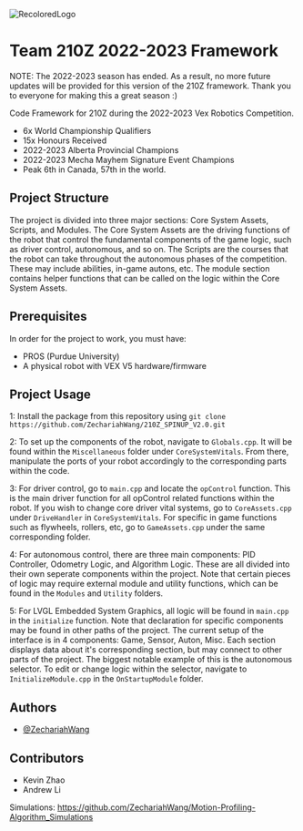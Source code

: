 ![RecoloredLogo](https://user-images.githubusercontent.com/97078224/230698177-5690229d-7d7e-4f90-89dc-b33ee27bca9b.png)


# Team 210Z 2022-2023 Framework

NOTE: The 2022-2023 season has ended. As a result, no more future updates will be provided for this version of the 210Z framework. Thank you to everyone for making this a great season :)

Code Framework for 210Z during the 2022-2023 Vex Robotics Competition.

- 6x World Championship Qualifiers
- 15x Honours Received
- 2022-2023 Alberta Provincial Champions
- 2022-2023 Mecha Mayhem Signature Event Champions
- Peak 6th in Canada, 57th in the world.




## Project Structure
The project is divided into three major sections: Core System Assets, Scripts, and Modules. The Core System Assets are the driving functions of the robot that control the fundamental components of the game logic, such as driver control, autonomous, and so on. The Scripts are the courses that the robot can take throughout the autonomous phases of the competition. These may include abilities, in-game autons, etc. The module section contains helper functions that can be called on the logic within the Core System Assets.

## Prerequisites
In order for the project to work, you must have:
- PROS (Purdue University)
- A physical robot with VEX V5 hardware/firmware


## Project Usage
1: Install the package from this repository using ```git clone https://github.com/ZechariahWang/210Z_SPINUP_V2.0.git```

2: To set up the components of the robot, navigate to
``` Globals.cpp ```. It will be found within the ``` Miscellaneous ``` folder under ```CoreSystemVitals```. From there, manipulate the ports of your robot accordingly to the corresponding parts within the code.

3: For driver control, go to ```main.cpp``` and locate the ```opControl``` function. This is the main driver function for all opControl related functions within the robot. If you wish to change core driver vital systems, go to ```CoreAssets.cpp``` under ```DriveHandler``` in ```CoreSystemVitals```. For specific in game functions such as flywheels, rollers, etc, go to ```GameAssets.cpp``` under the same corresponding folder.

4: For autonomous control, there are three main components: PID Controller, Odometry Logic, and Algorithm Logic. These are all divided into their own seperate components within the project. Note that certain pieces of logic may require external module and utility functions, which can be found in the ```Modules``` and ```Utility``` folders.

5: For LVGL Embedded System Graphics, all logic will be found in ```main.cpp``` in the ```initialize``` function. Note that declaration for specific components may be found in other paths of the project. The current setup of the interface is in 4 components: Game, Sensor, Auton, Misc. Each section displays data about it's corresponding section, but may connect to other parts of the project. The biggest notable example of this is the autonomous selector. To edit or change logic within the selector, navigate to ```InitializeModule.cpp``` in the ```OnStartupModule``` folder.


## Authors

- [@ZechariahWang](https://github.com/ZechariahWang)


## Contributors

 - Kevin Zhao
 - Andrew Li


Simulations: https://github.com/ZechariahWang/Motion-Profiling-Algorithm_Simulations

